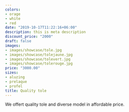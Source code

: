 ```yaml
---
colors:
- orage
- white
- red
date: "2019-10-17T11:22:16+06:00"
description: this is meta description
discount_price: "2000"
draft: false
images:
- images/showcase/tole.jpg
- images/showcase/tolejaune.jpg
- images/showcase/tolevert.jpg
- images/showcase/tolerouge.jpg
price: "3000.00"
sizes:
- aluzing
- prelaque
- profel
title: Quality tole
---
```


We offert quality tole and diverse model in affordable price.
